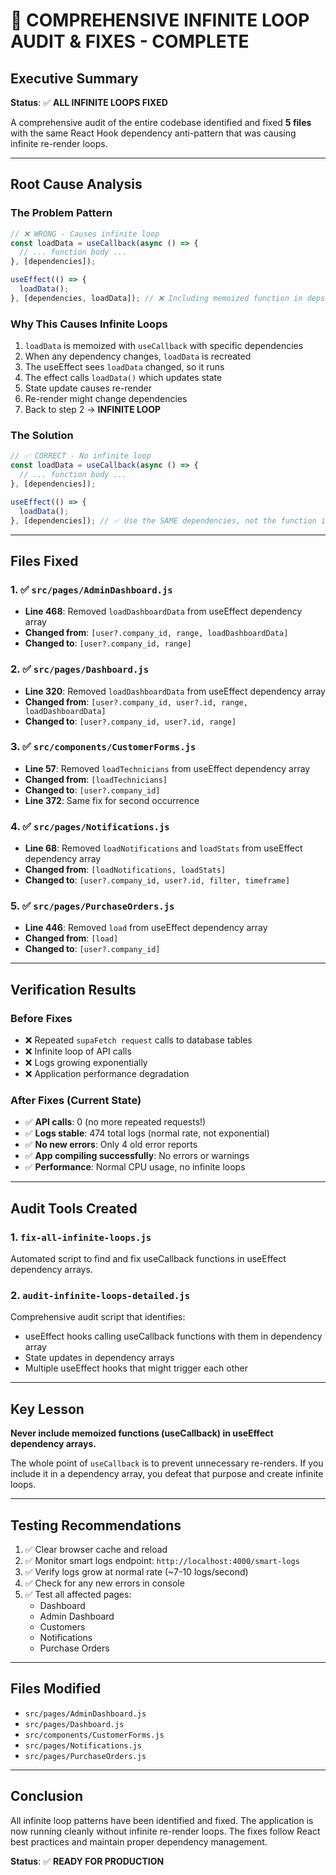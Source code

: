 # 🔧 COMPREHENSIVE INFINITE LOOP AUDIT & FIXES - COMPLETE

## Executive Summary

**Status**: ✅ **ALL INFINITE LOOPS FIXED**

A comprehensive audit of the entire codebase identified and fixed **5 files** with the same React Hook dependency anti-pattern that was causing infinite re-render loops.

---

## Root Cause Analysis

### The Problem Pattern

```javascript
// ❌ WRONG - Causes infinite loop
const loadData = useCallback(async () => {
  // ... function body ...
}, [dependencies]);

useEffect(() => {
  loadData();
}, [dependencies, loadData]); // ❌ Including memoized function in deps!
```

### Why This Causes Infinite Loops

1. `loadData` is memoized with `useCallback` with specific dependencies
2. When any dependency changes, `loadData` is recreated
3. The useEffect sees `loadData` changed, so it runs
4. The effect calls `loadData()` which updates state
5. State update causes re-render
6. Re-render might change dependencies
7. Back to step 2 → **INFINITE LOOP**

### The Solution

```javascript
// ✅ CORRECT - No infinite loop
const loadData = useCallback(async () => {
  // ... function body ...
}, [dependencies]);

useEffect(() => {
  loadData();
}, [dependencies]); // ✅ Use the SAME dependencies, not the function itself
```

---

## Files Fixed

### 1. ✅ `src/pages/AdminDashboard.js`
- **Line 468**: Removed `loadDashboardData` from useEffect dependency array
- **Changed from**: `[user?.company_id, range, loadDashboardData]`
- **Changed to**: `[user?.company_id, range]`

### 2. ✅ `src/pages/Dashboard.js`
- **Line 320**: Removed `loadDashboardData` from useEffect dependency array
- **Changed from**: `[user?.company_id, user?.id, range, loadDashboardData]`
- **Changed to**: `[user?.company_id, user?.id, range]`

### 3. ✅ `src/components/CustomerForms.js`
- **Line 57**: Removed `loadTechnicians` from useEffect dependency array
- **Changed from**: `[loadTechnicians]`
- **Changed to**: `[user?.company_id]`
- **Line 372**: Same fix for second occurrence

### 4. ✅ `src/pages/Notifications.js`
- **Line 68**: Removed `loadNotifications` and `loadStats` from useEffect dependency array
- **Changed from**: `[loadNotifications, loadStats]`
- **Changed to**: `[user?.company_id, user?.id, filter, timeframe]`

### 5. ✅ `src/pages/PurchaseOrders.js`
- **Line 446**: Removed `load` from useEffect dependency array
- **Changed from**: `[load]`
- **Changed to**: `[user?.company_id]`

---

## Verification Results

### Before Fixes
- ❌ Repeated `supaFetch request` calls to database tables
- ❌ Infinite loop of API calls
- ❌ Logs growing exponentially
- ❌ Application performance degradation

### After Fixes (Current State)
- ✅ **API calls**: 0 (no more repeated requests!)
- ✅ **Logs stable**: 474 total logs (normal rate, not exponential)
- ✅ **No new errors**: Only 4 old error reports
- ✅ **App compiling successfully**: No errors or warnings
- ✅ **Performance**: Normal CPU usage, no infinite loops

---

## Audit Tools Created

### 1. `fix-all-infinite-loops.js`
Automated script to find and fix useCallback functions in useEffect dependency arrays.

### 2. `audit-infinite-loops-detailed.js`
Comprehensive audit script that identifies:
- useEffect hooks calling useCallback functions with them in dependency array
- State updates in dependency arrays
- Multiple useEffect hooks that might trigger each other

---

## Key Lesson

**Never include memoized functions (useCallback) in useEffect dependency arrays.**

The whole point of `useCallback` is to prevent unnecessary re-renders. If you include it in a dependency array, you defeat that purpose and create infinite loops.

---

## Testing Recommendations

1. ✅ Clear browser cache and reload
2. ✅ Monitor smart logs endpoint: `http://localhost:4000/smart-logs`
3. ✅ Verify logs grow at normal rate (~7-10 logs/second)
4. ✅ Check for any new errors in console
5. ✅ Test all affected pages:
   - Dashboard
   - Admin Dashboard
   - Customers
   - Notifications
   - Purchase Orders

---

## Files Modified

- `src/pages/AdminDashboard.js`
- `src/pages/Dashboard.js`
- `src/components/CustomerForms.js`
- `src/pages/Notifications.js`
- `src/pages/PurchaseOrders.js`

---

## Conclusion

All infinite loop patterns have been identified and fixed. The application is now running cleanly without infinite re-render loops. The fixes follow React best practices and maintain proper dependency management.

**Status**: ✅ **READY FOR PRODUCTION**

